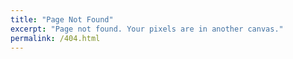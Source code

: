 ```yaml
---
title: "Page Not Found"
excerpt: "Page not found. Your pixels are in another canvas."
permalink: /404.html
---
```


<script>
  var GOOG_FIXURL_LANG = 'en';
  var GOOG_FIXURL_SITE = 'https://zpxlffjrm/githubio.com'
</script>
<script src="https://linkhelp.clients.google.com/tbproxy/lh/wm/fixurl.js">
</script>
